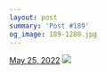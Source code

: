 ```yaml
---
layout: post
summary: 'Post #189'
og_image: 189-1280.jpg
---
```


<p>
  <time>
    <a href="/189">May 25, 2022</a>
  </time>
  <a href="/189">
    <img src="{{ site.assets_url }}/189-640.jpg" srcset="{{ site.assets_url }}/189-320.jpg 320w, {{ site.assets_url }}/189-640.jpg 640w, {{ site.assets_url }}/189-960.jpg 960w, {{ site.assets_url }}/189-1280.jpg 1280w" sizes="(min-width: 700px) 50vw, calc(100vw - 2rem)" />
  </a>
</p>
